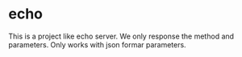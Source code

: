 # echo
This is a project like echo server. We only response the method and parameters. Only works with json formar parameters.
